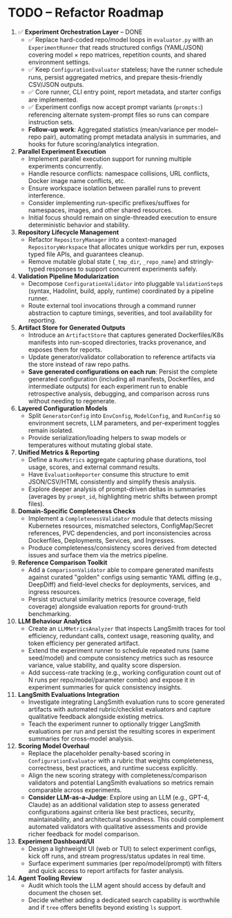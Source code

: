 # TODO – Refactor Roadmap
1. ✅ **Experiment Orchestration Layer** – DONE
   - ✅ Replace hard-coded repo/model loops in `evaluator.py` with an `ExperimentRunner` that reads structured configs (YAML/JSON) covering model × repo matrices, repetition counts, and shared environment settings.
   - ✅ Keep `ConfigurationEvaluator` stateless; have the runner schedule runs, persist aggregated metrics, and prepare thesis-friendly CSV/JSON outputs.
   - ✅ Core runner, CLI entry point, report metadata, and starter configs are implemented.
   - ✅ Experiment configs now accept prompt variants (`prompts:`) referencing alternate system-prompt files so runs can compare instruction sets.
   - **Follow-up work**: Aggregated statistics (mean/variance per model–repo pair), automating prompt metadata analysis in summaries, and hooks for future scoring/analytics integration.
2. **Parallel Experiment Execution**
   - Implement parallel execution support for running multiple experiments concurrently.
   - Handle resource conflicts: namespace collisions, URL conflicts, Docker image name conflicts, etc.
   - Ensure workspace isolation between parallel runs to prevent interference.
   - Consider implementing run-specific prefixes/suffixes for namespaces, images, and other shared resources.
   - Initial focus should remain on single-threaded execution to ensure deterministic behavior and stability.
3. **Repository Lifecycle Management**
   - Refactor `RepositoryManager` into a context-managed `RepositoryWorkspace` that allocates unique workdirs per run, exposes typed file APIs, and guarantees cleanup.
   - Remove mutable global state (`_tmp_dir`, `_repo_name`) and stringly-typed responses to support concurrent experiments safely.
4. **Validation Pipeline Modularization**
   - Decompose `ConfigurationValidator` into pluggable `ValidationStep`s (syntax, Hadolint, build, apply, runtime) coordinated by a pipeline runner.
   - Route external tool invocations through a command runner abstraction to capture timings, severities, and tool availability for reporting.
5. **Artifact Store for Generated Outputs**
   - Introduce an `ArtifactStore` that captures generated Dockerfiles/K8s manifests into run-scoped directories, tracks provenance, and exposes them for reports.
   - Update generator/validator collaboration to reference artifacts via the store instead of raw repo paths.
   - **Save generated configurations on each run**: Persist the complete generated configuration (including all manifests, Dockerfiles, and intermediate outputs) for each experiment run to enable retrospective analysis, debugging, and comparison across runs without needing to regenerate.
6. **Layered Configuration Models**
   - Split `GeneratorConfig` into `EnvConfig`, `ModelConfig`, and `RunConfig` so environment secrets, LLM parameters, and per-experiment toggles remain isolated.
   - Provide serialization/loading helpers to swap models or temperatures without mutating global state.
7. **Unified Metrics & Reporting**
   - Define a `RunMetrics` aggregate capturing phase durations, tool usage, scores, and external command results.
   - Have `EvaluationReporter` consume this structure to emit JSON/CSV/HTML consistently and simplify thesis analysis.
   - Explore deeper analysis of prompt-driven deltas in summaries (averages by `prompt_id`, highlighting metric shifts between prompt files).
8. **Domain-Specific Completeness Checks**
   - Implement a `CompletenessValidator` module that detects missing Kubernetes resources, mismatched selectors, ConfigMap/Secret references, PVC dependencies, and port inconsistencies across Dockerfiles, Deployments, Services, and Ingresses.
   - Produce completeness/consistency scores derived from detected issues and surface them via the metrics pipeline.
9. **Reference Comparison Toolkit**
   - Add a `ComparisonValidator` able to compare generated manifests against curated "golden" configs using semantic YAML diffing (e.g., DeepDiff) and field-level checks for deployments, services, and ingress resources.
   - Persist structural similarity metrics (resource coverage, field coverage) alongside evaluation reports for ground-truth benchmarking.
10. **LLM Behaviour Analytics**
    - Create an `LLMMetricsAnalyzer` that inspects LangSmith traces for tool efficiency, redundant calls, context usage, reasoning quality, and token efficiency per generated artifact.
    - Extend the experiment runner to schedule repeated runs (same seed/model) and compute consistency metrics such as resource variance, value stability, and quality score dispersion.
    - Add success-rate tracking (e.g., working configuration count out of N runs per repo/model/parameter combo) and expose it in experiment summaries for quick consistency insights.
11. **LangSmith Evaluations Integration**
    - Investigate integrating LangSmith evaluation runs to score generated artifacts with automated rubric/checklist evaluators and capture qualitative feedback alongside existing metrics.
    - Teach the experiment runner to optionally trigger LangSmith evaluations per run and persist the resulting scores in experiment summaries for cross-model analysis.
12. **Scoring Model Overhaul**
    - Replace the placeholder penalty-based scoring in `ConfigurationEvaluator` with a rubric that weights completeness, correctness, best practices, and runtime success explicitly.
    - Align the new scoring strategy with completeness/comparison validators and potential LangSmith evaluations so metrics remain comparable across experiments.
    - **Consider LLM-as-a-Judge**: Explore using an LLM (e.g., GPT-4, Claude) as an additional validation step to assess generated configurations against criteria like best practices, security, maintainability, and architectural soundness. This could complement automated validators with qualitative assessments and provide richer feedback for model comparison.
13. **Experiment Dashboard/UI**
    - Design a lightweight UI (web or TUI) to select experiment configs, kick off runs, and stream progress/status updates in real time.
    - Surface experiment summaries (per repo/model/prompt) with filters and quick access to report artifacts for faster analysis.
14. **Agent Tooling Review**
    - Audit which tools the LLM agent should access by default and document the chosen set.
    - Decide whether adding a dedicated search capability is worthwhile and if `tree` offers benefits beyond existing `ls` support.
